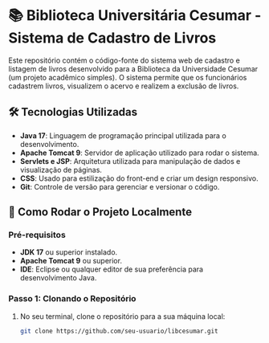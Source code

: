 # 📚 **Biblioteca Universitária Cesumar** - Sistema de Cadastro de Livros

Este repositório contém o código-fonte do sistema web de cadastro e listagem de livros desenvolvido para a Biblioteca da Universidade Cesumar (um projeto acadêmico simples).
O sistema permite que os funcionários cadastrem livros, visualizem o acervo e realizem a exclusão de livros.

## 🛠️ **Tecnologias Utilizadas**

- **Java 17**: Linguagem de programação principal utilizada para o desenvolvimento.
- **Apache Tomcat 9**: Servidor de aplicação utilizado para rodar o sistema.
- **Servlets e JSP**: Arquitetura utilizada para manipulação de dados e visualização de páginas.
- **CSS**: Usado para estilização do front-end e criar um design responsivo.
- **Git**: Controle de versão para gerenciar e versionar o código.

## 🚀 **Como Rodar o Projeto Localmente**

### Pré-requisitos

- **JDK 17** ou superior instalado.
- **Apache Tomcat 9** ou superior.
- **IDE**: Eclipse ou qualquer editor de sua preferência para desenvolvimento Java.

### Passo 1: Clonando o Repositório

1. No seu terminal, clone o repositório para a sua máquina local:

   ```bash
   git clone https://github.com/seu-usuario/libcesumar.git
